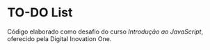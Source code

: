# TO-DO List

Código elaborado como desafio do curso *Introdução ao JavaScript*, oferecido pela Digital Inovation One.